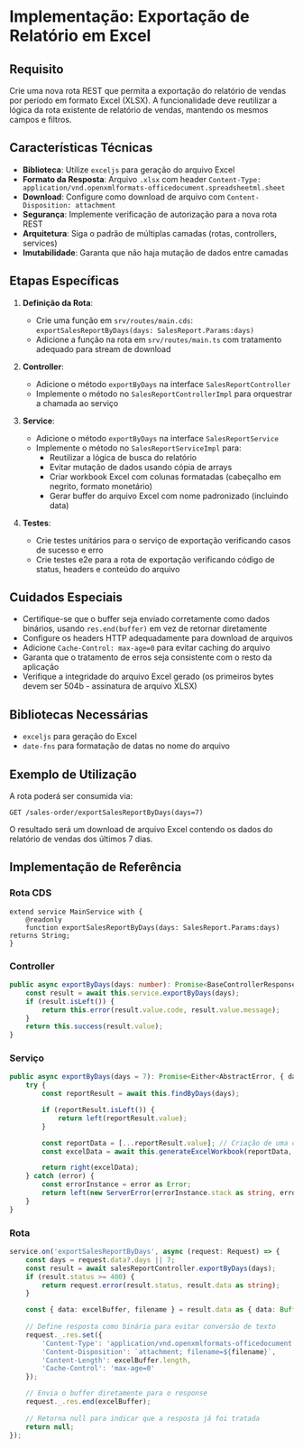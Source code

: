 # Implementação: Exportação de Relatório em Excel

## Requisito

Crie uma nova rota REST que permita a exportação do relatório de vendas por período em formato Excel (XLSX). A funcionalidade deve reutilizar a lógica da rota existente de relatório de vendas, mantendo os mesmos campos e filtros.

## Características Técnicas

- **Biblioteca**: Utilize `exceljs` para geração do arquivo Excel
- **Formato da Resposta**: Arquivo `.xlsx` com header `Content-Type: application/vnd.openxmlformats-officedocument.spreadsheetml.sheet`
- **Download**: Configure como download de arquivo com `Content-Disposition: attachment`
- **Segurança**: Implemente verificação de autorização para a nova rota REST
- **Arquitetura**: Siga o padrão de múltiplas camadas (rotas, controllers, services)
- **Imutabilidade**: Garanta que não haja mutação de dados entre camadas

## Etapas Específicas

1. **Definição da Rota**:
   - Crie uma função em `srv/routes/main.cds`: `exportSalesReportByDays(days: SalesReport.Params:days)`
   - Adicione a função na rota em `srv/routes/main.ts` com tratamento adequado para stream de download

2. **Controller**:
   - Adicione o método `exportByDays` na interface `SalesReportController`
   - Implemente o método no `SalesReportControllerImpl` para orquestrar a chamada ao serviço

3. **Service**:
   - Adicione o método `exportByDays` na interface `SalesReportService`
   - Implemente o método no `SalesReportServiceImpl` para:
     - Reutilizar a lógica de busca do relatório
     - Evitar mutação de dados usando cópia de arrays
     - Criar workbook Excel com colunas formatadas (cabeçalho em negrito, formato monetário)
     - Gerar buffer do arquivo Excel com nome padronizado (incluindo data)

4. **Testes**:
   - Crie testes unitários para o serviço de exportação verificando casos de sucesso e erro
   - Crie testes e2e para a rota de exportação verificando código de status, headers e conteúdo do arquivo

## Cuidados Especiais

- Certifique-se que o buffer seja enviado corretamente como dados binários, usando `res.end(buffer)` em vez de retornar diretamente
- Configure os headers HTTP adequadamente para download de arquivos
- Adicione `Cache-Control: max-age=0` para evitar caching do arquivo
- Garanta que o tratamento de erros seja consistente com o resto da aplicação
- Verifique a integridade do arquivo Excel gerado (os primeiros bytes devem ser 504b - assinatura de arquivo XLSX)

## Bibliotecas Necessárias

- `exceljs` para geração do Excel
- `date-fns` para formatação de datas no nome do arquivo

## Exemplo de Utilização

A rota poderá ser consumida via:
```
GET /sales-order/exportSalesReportByDays(days=7)
```

O resultado será um download de arquivo Excel contendo os dados do relatório de vendas dos últimos 7 dias.

## Implementação de Referência

### Rota CDS
```cds
extend service MainService with {
    @readonly
    function exportSalesReportByDays(days: SalesReport.Params:days) returns String;
}
```

### Controller
```typescript
public async exportByDays(days: number): Promise<BaseControllerResponse> {
    const result = await this.service.exportByDays(days);
    if (result.isLeft()) {
        return this.error(result.value.code, result.value.message);
    }
    return this.success(result.value);
}
```

### Serviço
```typescript
public async exportByDays(days = 7): Promise<Either<AbstractError, { data: Buffer; filename: string }>> {
    try {
        const reportResult = await this.findByDays(days);

        if (reportResult.isLeft()) {
            return left(reportResult.value);
        }

        const reportData = [...reportResult.value]; // Criação de uma cópia para evitar mutação
        const excelData = await this.generateExcelWorkbook(reportData, days);

        return right(excelData);
    } catch (error) {
        const errorInstance = error as Error;
        return left(new ServerError(errorInstance.stack as string, errorInstance.message));
    }
}
```

### Rota
```typescript
service.on('exportSalesReportByDays', async (request: Request) => {
    const days = request.data?.days || 7;
    const result = await salesReportController.exportByDays(days);
    if (result.status >= 400) {
        return request.error(result.status, result.data as string);
    }

    const { data: excelBuffer, filename } = result.data as { data: Buffer; filename: string };
    
    // Define resposta como binária para evitar conversão de texto
    request._.res.set({
        'Content-Type': 'application/vnd.openxmlformats-officedocument.spreadsheetml.sheet',
        'Content-Disposition': `attachment; filename=${filename}`,
        'Content-Length': excelBuffer.length,
        'Cache-Control': 'max-age=0'
    });

    // Envia o buffer diretamente para o response
    request._.res.end(excelBuffer);
    
    // Retorna null para indicar que a resposta já foi tratada
    return null;
});
``` 